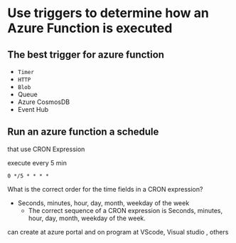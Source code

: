 # Use triggers to determine how an Azure Function is executed

## The best trigger for azure function

- ``Timer``
- ``HTTP``
- ``Blob``
- Queue
- Azure CosmosDB
- Event Hub

## Run an azure function a schedule

that use CRON Expression

execute every 5 min

```cron
0 */5 * * * *
```

What is the correct order for the time fields in a CRON expression?

- Seconds, minutes, hour, day, month, weekday of the week
  - The correct sequence of a CRON expression is Seconds, minutes, hour, day, month, weekday of the week.

can create at azure portal and on program at VScode, Visual studio , others
